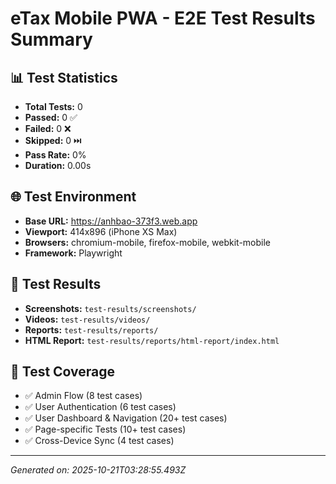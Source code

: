 # eTax Mobile PWA - E2E Test Results Summary

## 📊 Test Statistics
- **Total Tests:** 0
- **Passed:** 0 ✅
- **Failed:** 0 ❌
- **Skipped:** 0 ⏭️
- **Pass Rate:** 0%
- **Duration:** 0.00s

## 🌐 Test Environment
- **Base URL:** https://anhbao-373f3.web.app
- **Viewport:** 414x896 (iPhone XS Max)
- **Browsers:** chromium-mobile, firefox-mobile, webkit-mobile
- **Framework:** Playwright

## 📁 Test Results
- **Screenshots:** `test-results/screenshots/`
- **Videos:** `test-results/videos/`
- **Reports:** `test-results/reports/`
- **HTML Report:** `test-results/reports/html-report/index.html`

## 🎯 Test Coverage
- ✅ Admin Flow (8 test cases)
- ✅ User Authentication (6 test cases)  
- ✅ User Dashboard & Navigation (20+ test cases)
- ✅ Page-specific Tests (10+ test cases)
- ✅ Cross-Device Sync (4 test cases)

---
*Generated on: 2025-10-21T03:28:55.493Z*
